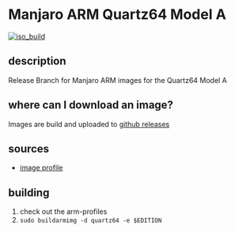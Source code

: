 # Manjaro ARM Quartz64 Model A
[![iso_build](https://github.com/manjaro-arm/quartz64-a-images/workflows/image_build_all/badge.svg)](https://github.com/manjaro-arm/quartz64-a-images/actions)

## description

Release Branch for Manjaro ARM images for the Quartz64 Model A

## where can I download an image?

Images are build and uploaded to [github releases](https://github.com/manjaro-arm/quartz64-a-images/releases)

## sources

- [image profile](https://github.com/manjaro-pinephone/arm-profiles)

## building

1. check out the arm-profiles
2. `sudo buildarmimg -d quartz64 -e $EDITION`
